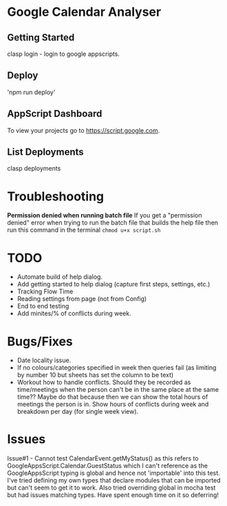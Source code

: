 # Google Calendar Analyser

## Getting Started

clasp login - login to google appscripts.

## Deploy

'npm run deploy'

## AppScript Dashboard

To view your projects go to https://script.google.com.

## List Deployments

clasp deployments

# Troubleshooting

**Permission denied when running batch file**
If you get a "permission denied" error when trying to run the batch file that builds the help file then run this command in the terminal `chmod u+x script.sh`

# TODO

- Automate build of help dialog.
- Add getting started to help dialog (capture first steps, settings, etc.)
- Tracking Flow Time
- Reading settings from page (not from Config)
- End to end testing
- Add minites/% of conflicts during week.

# Bugs/Fixes

- Date locality issue.
- If no colours/categories specified in week then queries fail (as limiting by number 10 but sheets has set the column to be text)
- Workout how to handle conflicts.  Should they be recorded as time/meetings when the person can't be in the same place at the same time?? Maybe do that because then we can show the total hours of meetings the person is in.  Show hours of conflicts during week and breakdown per day (for single week view).

# Issues

Issue#1 - Cannot test CalendarEvent.getMyStatus() as this refers to GoogleAppsScript.Calendar.GuestStatus which I can't reference as the
GoogleAppsScript typing is global and hence not 'importable' into this test. I've tried defining my own types that declare
modules that can be imported but can't seem to get it to work. Also tried overriding global in mocha test but had issues
matching types. Have spent enough time on it so deferring!
